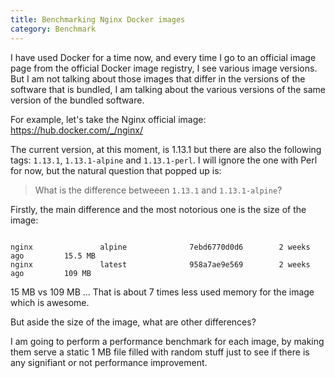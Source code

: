 ```yaml
---
title: Benchmarking Nginx Docker images
category: Benchmark
---
```


I have used Docker for a time now, and every time I go to an official
image page from the official Docker image registry, I see various image
versions. But I am not talking about those images that differ in the
versions of the software that is bundled, I am talking about the various
versions of the same version of the bundled software.

For example, let's take the Nginx official image: https://hub.docker.com/_/nginx/

The current version, at this moment, is 1.13.1 but there are also the following
tags: ``1.13.1``, ``1.13.1-alpine`` and ``1.13.1-perl``. I will ignore
the one with Perl for now, but the natural question that popped up is:

> What is the difference betweeen ``1.13.1`` and ``1.13.1-alpine``?

Firstly, the main difference and the most notorious one is the size of the image:

```

nginx               alpine              7ebd6770d0d6        2 weeks ago         15.5 MB
nginx               latest              958a7ae9e569        2 weeks ago         109 MB

```

15 MB vs 109 MB ... That is about 7 times less used memory for the image which
is awesome.

But aside the size of the image, what are other differences?

I am going to perform a performance benchmark for each image, by making them
serve a static 1 MB file filled with random stuff just to see if there is any
signifiant or not performance improvement.
